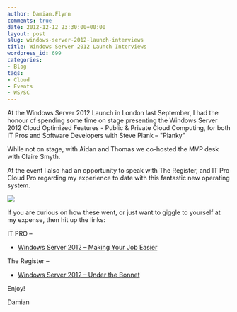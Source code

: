 ```yaml
---
author: Damian.Flynn
comments: true
date: 2012-12-12 23:30:00+00:00
layout: post
slug: windows-server-2012-launch-interviews
title: Windows Server 2012 Launch Interviews
wordpress_id: 699
categories:
- Blog
tags:
- Cloud
- Events
- WS/SC
---
```


At the Windows Server 2012 Launch in London last September, I had the honour of spending some time on stage presenting the Windows Server 2012 Cloud Optimized Features - Public & Private Cloud Computing, for both IT Pros and Software Developers with Steve Plank – "Planky"

While not on stage, with Aidan and Thomas we co-hosted the MVP desk with Claire Smyth.

At the event I also had an opportunity to speak with The Register, and IT Pro Cloud Pro regarding my experience to date with this fantastic new operating system.

![](/assets/posts/2012/12/121212_0015_WindowsServ1.jpg)

If you are curious on how these went, or just want to giggle to yourself at my expense, then hit up the links:

IT PRO –

  * [Windows Server 2012 – Making Your Job Easier](http://windowsserver2012.pcpro.co.uk/videos/44/windows-server-2012-how-it-makes-professionals-job-easier)   


The Register –

  * [Windows Server 2012 – Under the Bonnet](http://www.youtube.com/watch?v=g9nGEx5XXwc)   


Enjoy!

Damian
